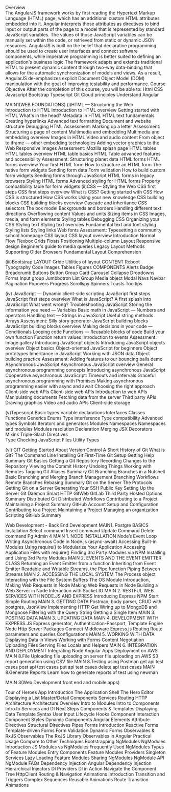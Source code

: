  

Overview	 	 	
The AngularJS framework works by first reading the Hypertext Markup Language (HTML) page, which has an additional custom HTML attributes embedded into it. Angular interprets those attributes as directives to bind input or output parts of the page to a model that is represented by standard JavaScript variables. The values of those JavaScript variables can be manually set within the code, or retrieved from static or dynamic JSON resources.
AngularJS is built on the belief that declarative programming should be used to create user interfaces and connect software components, while imperative programming is better suited to defining an application's business logic The framework adapts and extends traditional HTML to present dynamic content through two-way data-binding that allows for the automatic synchronization of models and views. As a result, AngularJS de-emphasizes explicit Document Object Model (DOM) manipulation with the goal of improving testability and performance.
Course Objective
After the completion of this course, you will be able to:
Html
CSS
Javascript
Bootstrap
Typescript
Git
Cloud principles
Understand Angular
 	 	
MAIN1(WEB FOUNDATIONS)
(i)HTML — Structuring the Web	 	 	
Introduction to HTML
           Introduction to HTML overview
           Getting started with HTML
           What's in the head? Metadata in HTML
           HTML text fundamentals
           Creating hyperlinks
           Advanced text formatting
           Document and website structure
           Debugging HTML
           Assessment: Marking up a letter
           Assessment: Structuring a page of content
       Multimedia and embedding
           Multimedia and embedding overview
           Images in HTML
           Video and audio content
           From object to iframe — other embedding technologies
           Adding vector graphics to the Web
           Responsive images
           Assessment: Mozilla splash page
       HTML tables
           HTML tables overview
           HTML table basics
           HTML Table advanced features and accessibility
           Assessment: Structuring planet data
       HTML forms
           HTML forms overview
           Your first HTML form
           How to structure an HTML form
           The native form widgets
           Sending form data
           Form validation
           How to build custom form widgets
           Sending forms through JavaScript
           HTML forms in legacy browsers
           Styling HTML forms
           Advanced styling for HTML forms
           Property compatibility table for form widgets
 (ii)CSS — Styling the Web
       CSS first steps
           CSS first steps overview
           What is CSS?
           Getting started with CSS
           How CSS is structured
           How CSS works
           Using your new knowledge
    CSS building blocks
           CSS building blocks overview
           Cascade and inheritance
           CSS selectors
           The box model
           Backgrounds and borders
           Handling different text directions
           Overflowing content
           Values and units
           Sizing items in CSS
           Images, media, and form elements
           Styling tables
           Debugging CSS
           Organizing your CSS
    Styling text
           Styling text overview
           Fundamental text and font styling
           Styling lists
           Styling links
           Web fonts
           Assessment: Typesetting a community school homepage
    CSS layout
           CSS layout overview
           Introduction
           Normal Flow
           Flexbox
           Grids
           Floats
           Positioning
           Multiple-column Layout
           Responsive design
           Beginner's guide to media queries
           Legacy Layout Methods
           Supporting Older Browsers
           Fundamental Layout Comprehension

(iii)Bootstrap
   LAYOUT
        Gride
        Utilities of layout
CONTENT
        Reboot
        Typography
        Code
        Images
        Tables
         Figures
COMPONENTS
        Alerts
        Badge
        Breadcrumb
         Buttons
         Button Group
         Card
        Carousel
        Collapse
        Dropdowns
        Forms
       Input group
       Jumbbotron
       List Group
       Media object
       Modal
       Navs
       Navbar
       Pagination
       Popovers
       Progress
       Scrollspy
       Spinners
       Toasts
       Tooltips
      
(iv) JavaScript — Dynamic client-side scripting
JavaScript first steps
           JavaScript first steps overview
           What is JavaScript?
           A first splash into JavaScript
           What went wrong? Troubleshooting JavaScript
           Storing the information you need — Variables
           Basic math in JavaScript — Numbers and operators
           Handling text — Strings in JavaScript
           Useful string methods
           Arrays
           Assessment: Silly story generator
    JavaScript building blocks
           JavaScript building blocks overview
           Making decisions in your code — Conditionals
           Looping code
           Functions — Reusable blocks of code
           Build your own function
           Function return values
           Introduction to events
           Assessment: Image gallery
    Introducing JavaScript objects
           Introducing JavaScript objects overview
           Object basics
           Object-oriented JavaScript for beginners
           Object prototypes
           Inheritance in JavaScript
           Working with JSON data
           Object building practice
           Assessment: Adding features to our bouncing balls demo
    Asynchronous JavaScript
           Asynchronous JavaScript overview
           General asynchronous programming concepts
           Introducing asynchronous JavaScript
           Cooperative asynchronous Java​Script: Timeouts and intervals
           Graceful asynchronous programming with Promises
           Making asynchronous programming easier with async and await
           Choosing the right approach
    Client-side web APIs
           Client-side web APIs
           Introduction to web APIs
           Manipulating documents
           Fetching data from the server
           Third party APIs
           Drawing graphics
           Video and audio APIs
           Client-side storage


(v)Typescript
            Basic types
            Variable declarations
            Interfaces
            Classes
            Functions
            Generics
           Enums
           Type interference
           Type compatibility
           Advanced types
           Symbols
           Iterators and generators
           Modules
           Namespaces
           Namespaces and modules
           Modules resolution
           Declaration Merging
           JSX 
           Decorators
          Mixins
          Triple-Slash Directives   
          Type Checking JavaScript Files
          Utility Types

(vi) GIT
          Getting Started
           About Version Control
           A Short History of Git
           What is Git?
           The Command Line
           Installing Git
           First-Time Git Setup
           Getting Help
           Summary
           Git Basics
           Getting a Git Repository
           Recording Changes to the Repository
           Viewing the Commit History
           Undoing Things
           Working with Remotes
           Tagging
           Git Aliases
           Summary
           Git Branching
           Branches in a Nutshell
           Basic Branching and Merging
           Branch Management
           Branching Workflows
           Remote Branches
           Rebasing
           Summary
           Git on the Server
           The Protocols
           Getting Git on a Server
           Generating Your SSH Public Key
           Setting Up the Server
           Git Daemon
           Smart HTTP
           GitWeb
           GitLab
           Third Party Hosted Options
           Summary
           Distributed Git
           Distributed Workflows
           Contributing to a Project
           Maintaining a Project
           Summary
           GitHub
           Account Setup and Configuration
           Contributing to a Project
           Maintaining a Project
           Managing an organization
           Scripting GitHub
           Summary

Web Development - Back End Development 
MAIN1. Postgre BASICS
Installation
Select command
Insert command
Update Command
Delete command
Pg Admin 4
MAIN 1. NODE INSTALLATION
Node’s Event Loop
Writing Asynchronous Code in Node.js (async-await)
Accessing Built-in Modules
Using require() to Modularize Your Application
Accessing Application Files with require()
Finding 3rd Party Modules via NPM
Installing and Using 3rd Party Modules
MAIN 2. EVENTS AND THE EVENT EMITTER CLASS
Returning an Event Emitter from a function
Inheriting from Event Emitter
Readable and Writable Streams, the Pipe function
Piping Between Streams
MAIN 2. ACCESSING THE LOCAL SYSTEM
The Process object
Interacting with the File System
Buffers
The OS Module
Introduction, Making Web Requests in Node
Making Web Requests in Node
Building a Web Server in Node
Interaction with Socket.IO
MAIN 2. RESTFUL WEB SERVICES WITH NODE.JS AND EXPRESS
Introducing Express
NPM Start
Simple Routing
MAIN 3. GETTING DATA
Postman, body parser, CRUD with postgres, JsonView
Implementing HTTP Get
Wiring up to MongoDB and Mongoose
Filtering with the Query String
Getting a Single Item
MAIN 3. POSTING DATA
MAIN 3. UPDATING DATA
MAIN 4. DEVELOPMENT WITH EXPRESS.JS
Express generator, Authentication-Passport, Template Engine
Node Http Server
Packages
Connect Middleware
Express.js
Routing
Route parameters and queries
Configurations
MAIN 5. WORKING WITH DATA
Displaying Data in Views
Working with Forms
Content Negotiation
Uploading Files
Serving Files
Locals and Helpers
MAIN 6. INTEGRATION AND DEPLOYMENT
Integrating Node Angular Apps
Deployment on AWS
MAIN 8.File Uploading
file uploading on server
file uploading on AWS S3
report generation using CSV file
MAIN 8.Testing using Postman
get api  test cases 
post api test cases
put api test cases
delete api test cases
MAIN 8.Generate Reports
Learn how to generate reports of test using newman

MAIN 3(Web Development front end and mobile apps)

Tour of Heroes App
Introduction
The Application Shell
The Hero Editor
Displaying a List
Master/Detail Components
Services
Routing
HTTP
Architecture
Architecture Overview
Intro to Modules
Intro to Components
Intro to Services and DI
Next Steps
Components & Templates
Displaying Data
Template Syntax
User Input
Lifecycle Hooks
Component Interaction
Component Styles
Dynamic Components
Angular Elements
Attribute Directives
Structural Directives
Pipes
Forms
Introduction
Reactive Forms
Template-driven Forms
Form Validation
Dynamic Forms
Observables & RxJS
Observables
The RxJS Library
Observables in Angular
Practical Usage
Compare to Other Techniques
Bootstrapping
NgModules
NgModules Introduction
JS Modules vs NgModules
Frequently Used NgModules
Types of Feature Modules
Entry Components
Feature Modules
Providers
Singleton Services
Lazy Loading Feature Modules
Sharing NgModules
NgModule API
NgModule FAQs
Dependency Injection
Angular Dependency Injection
Hierarchical Injectors
DI Providers
DI in Action
Navigate the Component Tree
HttpClient
Routing & Navigation
Animations
Introduction
Transition and Triggers
Complex Sequences
Reusable Animations
Route Transition Animations


  

   


 
 	
 
